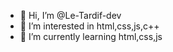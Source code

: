 - 👋 Hi, I’m @Le-Tardif-dev
- 👀 I’m interested in html,css,js,c++
- 🌱 I’m currently learning html,css,js

<!---
Le-Tardif-dev/Le-Tardif-dev is a ✨ special ✨ repository because its `README.md` (this file) appears on your GitHub profile.
You can click the Preview link to take a look at your changes.
--->
